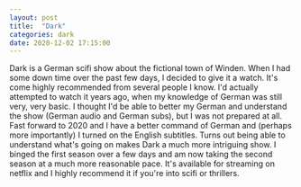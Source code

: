 ```yaml
---
layout: post
title:  "Dark"
categories: dark
date: 2020-12-02 17:15:00
---
```


Dark is a German scifi show about the fictional town of Winden. When I had some down time over the past few days, I decided to give it a watch. It's come highly recommended from several people I know. I'd actually attempted to watch it years ago, when my knowledge of German was still very, very basic. I thought I'd be able to better my German and understand the show (German audio and German subs), but I was not prepared at all. Fast forward to 2020 and I have a better command of German and (perhaps more importantly) I turned on the English subtitles. Turns out being able to understand what's going on makes Dark a much more intriguing show. I binged the first season over a few days and am now taking the second season at a much more reasonable pace. It's available for streaming on netflix and I highly recommend it if you're into scifi or thrillers.
